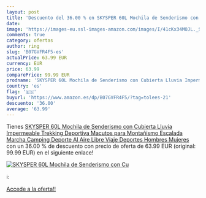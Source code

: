 ```yaml
---
layout: post
title: 'Descuento del 36.00 % en SKYSPER 60L Mochila de Senderismo con Cu'
date: 
image: 'https://images-eu.ssl-images-amazon.com/images/I/41cKx34MOJL._SL200_.jpg'
comments: true
category: ofertas
author: ring
slug: 'B07GVFR4F5-es'
actualPrice: 63.99 EUR
currency: EUR
price: 63.99
comparePrice: 99.99 EUR
prodname: 'SKYSPER 60L Mochila de Senderismo con Cubierta Lluvia Impermeable Trekking Deportiva Macutos para Montañismo Escalada Marcha Camping Deporte Al Aire Libre Viaje Deportes Hombres Mujeres'
country: 'es'
flag: '🇪🇸'
buyurl: 'https://www.amazon.es/dp/B07GVFR4F5/?tag=tolees-21'
descuento: '36.00'
average: '63.99'
---
```


Tienes [SKYSPER 60L Mochila de Senderismo con Cubierta Lluvia Impermeable Trekking Deportiva Macutos para Montañismo Escalada Marcha Camping Deporte Al Aire Libre Viaje Deportes Hombres Mujeres](https://www.amazon.es/dp/B07GVFR4F5/?tag=tolees-21) con un 36.00 % de descuento con precio de oferta de 63.99 EUR (original: 99.99 EUR) en el siguiente enlace!

[![SKYSPER 60L Mochila de Senderismo con Cu](https://images-eu.ssl-images-amazon.com/images/I/41cKx34MOJL._SL200_.jpg)](https://www.amazon.es/dp/B07GVFR4F5/?tag=tolees-21)

ℹ️:


[Accede a la oferta!!](https://www.amazon.es/dp/B07GVFR4F5/?tag=tolees-21)
